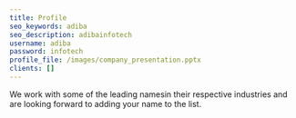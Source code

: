 ```yaml
---
title: Profile
seo_keywords: adiba
seo_description: adibainfotech
username: adiba
password: infotech
profile_file: /images/company_presentation.pptx
clients: []
---
```

We work with some of the leading namesin their respective industries and are looking forward to adding your name to the list.
